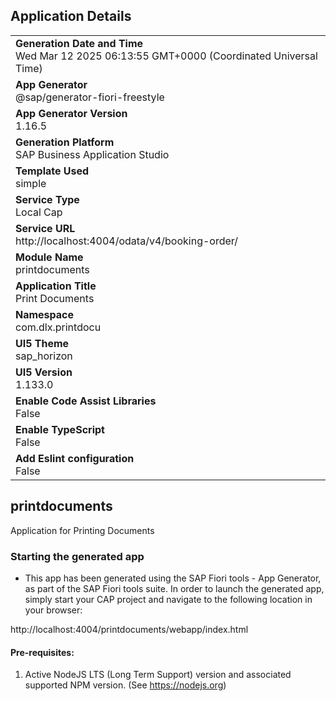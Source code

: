 ## Application Details
|               |
| ------------- |
|**Generation Date and Time**<br>Wed Mar 12 2025 06:13:55 GMT+0000 (Coordinated Universal Time)|
|**App Generator**<br>@sap/generator-fiori-freestyle|
|**App Generator Version**<br>1.16.5|
|**Generation Platform**<br>SAP Business Application Studio|
|**Template Used**<br>simple|
|**Service Type**<br>Local Cap|
|**Service URL**<br>http://localhost:4004/odata/v4/booking-order/|
|**Module Name**<br>printdocuments|
|**Application Title**<br>Print Documents|
|**Namespace**<br>com.dlx.printdocu|
|**UI5 Theme**<br>sap_horizon|
|**UI5 Version**<br>1.133.0|
|**Enable Code Assist Libraries**<br>False|
|**Enable TypeScript**<br>False|
|**Add Eslint configuration**<br>False|

## printdocuments

Application for Printing Documents

### Starting the generated app

-   This app has been generated using the SAP Fiori tools - App Generator, as part of the SAP Fiori tools suite.  In order to launch the generated app, simply start your CAP project and navigate to the following location in your browser:

http://localhost:4004/printdocuments/webapp/index.html

#### Pre-requisites:

1. Active NodeJS LTS (Long Term Support) version and associated supported NPM version.  (See https://nodejs.org)


